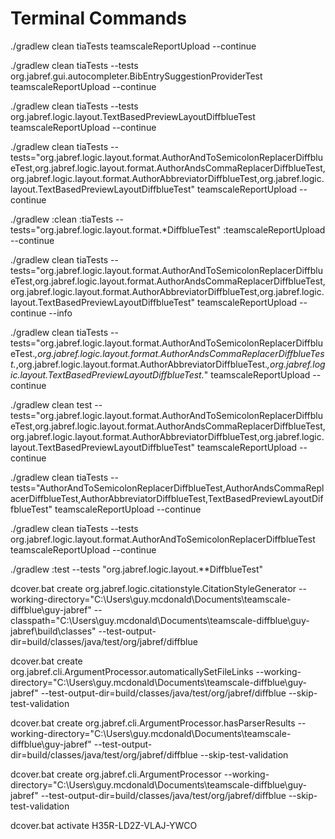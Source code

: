 # Terminal Commands

./gradlew clean tiaTests teamscaleReportUpload --continue

./gradlew clean tiaTests --tests org.jabref.gui.autocompleter.BibEntrySuggestionProviderTest teamscaleReportUpload --continue

./gradlew clean tiaTests --tests org.jabref.logic.layout.TextBasedPreviewLayoutDiffblueTest  teamscaleReportUpload --continue

./gradlew clean tiaTests --tests="org.jabref.logic.layout.format.AuthorAndToSemicolonReplacerDiffblueTest,org.jabref.logic.layout.format.AuthorAndsCommaReplacerDiffblueTest,org.jabref.logic.layout.format.AuthorAbbreviatorDiffblueTest,org.jabref.logic.layout.TextBasedPreviewLayoutDiffblueTest"  teamscaleReportUpload --continue

./gradlew :clean :tiaTests --tests="org.jabref.logic.layout.format.*DiffblueTest" :teamscaleReportUpload --continue

./gradlew clean tiaTests --tests="org.jabref.logic.layout.format.AuthorAndToSemicolonReplacerDiffblueTest,org.jabref.logic.layout.format.AuthorAndsCommaReplacerDiffblueTest,org.jabref.logic.layout.format.AuthorAbbreviatorDiffblueTest,org.jabref.logic.layout.TextBasedPreviewLayoutDiffblueTest"  teamscaleReportUpload --continue --info

./gradlew clean tiaTests --tests="org.jabref.logic.layout.format.AuthorAndToSemicolonReplacerDiffblueTest.*,org.jabref.logic.layout.format.AuthorAndsCommaReplacerDiffblueTest.*,org.jabref.logic.layout.format.AuthorAbbreviatorDiffblueTest.*,org.jabref.logic.layout.TextBasedPreviewLayoutDiffblueTest.*"  teamscaleReportUpload --continue

./gradlew clean test --tests="org.jabref.logic.layout.format.AuthorAndToSemicolonReplacerDiffblueTest,org.jabref.logic.layout.format.AuthorAndsCommaReplacerDiffblueTest,org.jabref.logic.layout.format.AuthorAbbreviatorDiffblueTest,org.jabref.logic.layout.TextBasedPreviewLayoutDiffblueTest"  teamscaleReportUpload --continue

./gradlew clean tiaTests --tests="AuthorAndToSemicolonReplacerDiffblueTest,AuthorAndsCommaReplacerDiffblueTest,AuthorAbbreviatorDiffblueTest,TextBasedPreviewLayoutDiffblueTest"  teamscaleReportUpload --continue

./gradlew clean tiaTests --tests org.jabref.logic.layout.format.AuthorAndToSemicolonReplacerDiffblueTest  teamscaleReportUpload --continue

./gradlew :test --tests "org.jabref.logic.layout.**DiffblueTest"

dcover.bat create org.jabref.logic.citationstyle.CitationStyleGenerator --working-directory="C:\Users\guy.mcdonald\Documents\teamscale-diffblue\guy-jabref" --classpath="C:\Users\guy.mcdonald\Documents\teamscale-diffblue\guy-jabref\build\classes" --test-output-dir=build/classes/java/test/org/jabref/diffblue

dcover.bat create org.jabref.cli.ArgumentProcessor.automaticallySetFileLinks --working-directory="C:\Users\guy.mcdonald\Documents\teamscale-diffblue\guy-jabref" --test-output-dir=build/classes/java/test/org/jabref/diffblue --skip-test-validation

dcover.bat create org.jabref.cli.ArgumentProcessor.hasParserResults --working-directory="C:\Users\guy.mcdonald\Documents\teamscale-diffblue\guy-jabref" --test-output-dir=build/classes/java/test/org/jabref/diffblue --skip-test-validation

dcover.bat create org.jabref.cli.ArgumentProcessor --working-directory="C:\Users\guy.mcdonald\Documents\teamscale-diffblue\guy-jabref" --test-output-dir=build/classes/java/test/org/jabref/diffblue --skip-test-validation

dcover.bat activate H35R-LD2Z-VLAJ-YWCO
